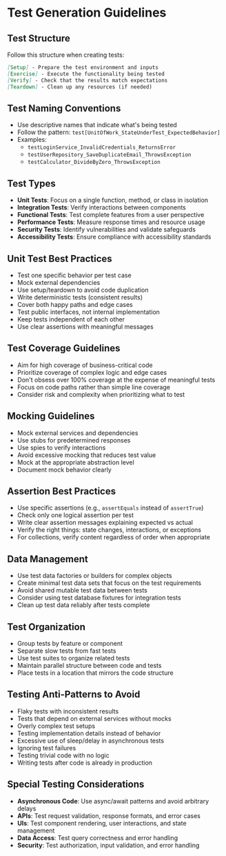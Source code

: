 # Test Generation Guidelines

## Test Structure

Follow this structure when creating tests:

```markdown
[Setup] - Prepare the test environment and inputs
[Exercise] - Execute the functionality being tested
[Verify] - Check that the results match expectations
[Teardown] - Clean up any resources (if needed)
```

## Test Naming Conventions

- Use descriptive names that indicate what's being tested
- Follow the pattern: `test[UnitOfWork_StateUnderTest_ExpectedBehavior]`
- Examples:
  - `testLoginService_InvalidCredentials_ReturnsError`
  - `testUserRepository_SaveDuplicateEmail_ThrowsException`
  - `testCalculator_DivideByZero_ThrowsException`

## Test Types

- **Unit Tests**: Focus on a single function, method, or class in isolation
- **Integration Tests**: Verify interactions between components
- **Functional Tests**: Test complete features from a user perspective
- **Performance Tests**: Measure response times and resource usage
- **Security Tests**: Identify vulnerabilities and validate safeguards
- **Accessibility Tests**: Ensure compliance with accessibility standards

## Unit Test Best Practices

- Test one specific behavior per test case
- Mock external dependencies
- Use setup/teardown to avoid code duplication
- Write deterministic tests (consistent results)
- Cover both happy paths and edge cases
- Test public interfaces, not internal implementation
- Keep tests independent of each other
- Use clear assertions with meaningful messages

## Test Coverage Guidelines

- Aim for high coverage of business-critical code
- Prioritize coverage of complex logic and edge cases
- Don't obsess over 100% coverage at the expense of meaningful tests
- Focus on code paths rather than simple line coverage
- Consider risk and complexity when prioritizing what to test

## Mocking Guidelines

- Mock external services and dependencies
- Use stubs for predetermined responses
- Use spies to verify interactions
- Avoid excessive mocking that reduces test value
- Mock at the appropriate abstraction level
- Document mock behavior clearly

## Assertion Best Practices

- Use specific assertions (e.g., `assertEquals` instead of `assertTrue`)
- Check only one logical assertion per test
- Write clear assertion messages explaining expected vs actual
- Verify the right things: state changes, interactions, or exceptions
- For collections, verify content regardless of order when appropriate

## Data Management

- Use test data factories or builders for complex objects
- Create minimal test data sets that focus on the test requirements
- Avoid shared mutable test data between tests
- Consider using test database fixtures for integration tests
- Clean up test data reliably after tests complete

## Test Organization

- Group tests by feature or component
- Separate slow tests from fast tests
- Use test suites to organize related tests
- Maintain parallel structure between code and tests
- Place tests in a location that mirrors the code structure

## Testing Anti-Patterns to Avoid

- Flaky tests with inconsistent results
- Tests that depend on external services without mocks
- Overly complex test setups
- Testing implementation details instead of behavior
- Excessive use of sleep/delay in asynchronous tests
- Ignoring test failures
- Testing trivial code with no logic
- Writing tests after code is already in production

## Special Testing Considerations

- **Asynchronous Code**: Use async/await patterns and avoid arbitrary delays
- **APIs**: Test request validation, response formats, and error cases
- **UIs**: Test component rendering, user interactions, and state management
- **Data Access**: Test query correctness and error handling
- **Security**: Test authorization, input validation, and error handling
